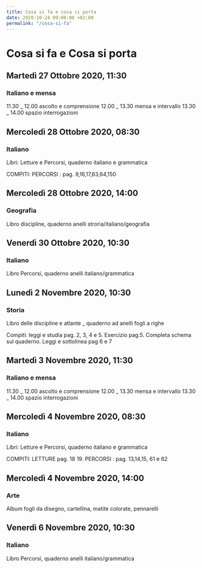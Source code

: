 ```yaml
---
title: Cosa si fa e cosa si porta
date: 2020-10-24 09:08:00 +02:00
permalink: "/cosa-si-fa"
---
```


# Cosa si fa e Cosa si porta
## Martedì 27 Ottobre 2020, 11:30
### Italiano e mensa
11.30 _ 12.00 ascolto e comprensione 
12.00 _ 13.30 mensa e intervallo
13.30 _ 14.00 spazio interrogazioni 
## Mercoledì 28 Ottobre 2020, 08:30
### Italiano

Libri: Letture e Percorsi, quaderno italiano e grammatica

COMPITI:  PERCORSI 
: pag. 9,16,17,63,64,150 
## Mercoledì 28 Ottobre 2020, 14:00
### Geografia
Libro discipline, quaderno anelli stroria/italiano/geografia 
## Venerdì 30 Ottobre 2020, 10:30
### Italiano
Libro Percorsi, quaderno anelli italiano/grammatica 
## Lunedì 2 Novembre 2020, 10:30
### Storia
Libro delle discipline e atlante  _ quaderno ad anelli fogli a righe

Compiti: leggi e studia pag. 2, 3, 4 e 5. Esercizio pag.5. Completa schema sul quaderno. Leggi e sottolinea pag 6 e 7 
## Martedì 3 Novembre 2020, 11:30
### Italiano e mensa
11.30 _ 12.00 ascolto e comprensione 
12.00 _ 13.30 mensa e intervallo
13.30 _ 14.00 spazio interrogazioni 
## Mercoledì 4 Novembre 2020, 08:30
### Italiano

Libri: Letture e Percorsi, quaderno italiano e grammatica

COMPITI: LETTURE pag. 18 19. PERCORSI 
: pag. 13,14,15, 61 e 62 
## Mercoledì 4 Novembre 2020, 14:00
### Arte
Album fogli da disegno, cartellina, matite colorate, pennarelli 
## Venerdì 6 Novembre 2020, 10:30
### Italiano
Libro Percorsi, quaderno anelli italiano/grammatica 
